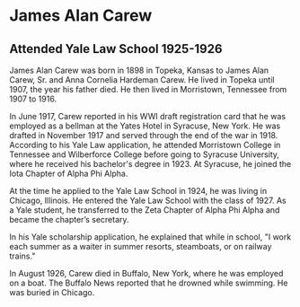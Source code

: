 # James Alan Carew
## Attended Yale Law School 1925-1926
James Alan Carew was born in 1898 in Topeka, Kansas to James Alan Carew, Sr. and Anna Cornelia Hardeman Carew. He lived in Topeka until 1907, the year his father died. He then lived in Morristown, Tennessee from 1907 to 1916. 

In June 1917, Carew reported in his WWI draft registration card that he was employed as a bellman at the Yates Hotel in Syracuse, New York. He was drafted in November 1917 and served through the end of the war in 1918.
According to his Yale Law application, he attended Morristown College in Tennessee and Wilberforce College before going to Syracuse University, where he received his bachelor's degree in 1923.  At Syracuse, he joined the Iota Chapter of Alpha Phi Alpha. 

At the time he applied to the Yale Law School in 1924, he was living in Chicago, Illinois. He entered the Yale Law School with the class of 1927. As a Yale student, he transferred to the Zeta Chapter of Alpha Phi Alpha and became the chapter’s secretary.

In his Yale scholarship application, he explained that while in school, "I work each summer as a waiter in summer resorts, steamboats, or on railway trains."

In August 1926, Carew died in Buffalo, New York, where he was employed on a boat. The Buffalo News reported that he drowned while swimming.  He was buried in Chicago. 



